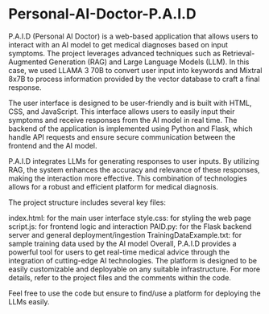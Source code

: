 # Personal-AI-Doctor-P.A.I.D
P.A.I.D (Personal AI Doctor) is a web-based application that allows users to interact with an AI model to get medical diagnoses based on input symptoms. The project leverages advanced techniques such as Retrieval-Augmented Generation (RAG) and Large Language Models (LLM). In this case, we used LLAMA 3 70B to convert user input into keywords and Mixtral 8x7B to process information provided by the vector database to craft a final response.

The user interface is designed to be user-friendly and is built with HTML, CSS, and JavaScript. This interface allows users to easily input their symptoms and receive responses from the AI model in real time. The backend of the application is implemented using Python and Flask, which handle API requests and ensure secure communication between the frontend and the AI model.

P.A.I.D integrates LLMs for generating responses to user inputs. By utilizing RAG, the system enhances the accuracy and relevance of these responses, making the interaction more effective. This combination of technologies allows for a robust and efficient platform for medical diagnosis.

The project structure includes several key files:

index.html: for the main user interface
style.css: for styling the web page
script.js: for frontend logic and interaction
PAID.py: for the Flask backend server and general deployment/ingestion
TrainingDataExample.txt: for sample training data used by the AI model
Overall, P.A.I.D provides a powerful tool for users to get real-time medical advice through the integration of cutting-edge AI technologies. The platform is designed to be easily customizable and deployable on any suitable infrastructure. For more details, refer to the project files and the comments within the code.

Feel free to use the code but ensure to find/use a platform for deploying the LLMs easily.
